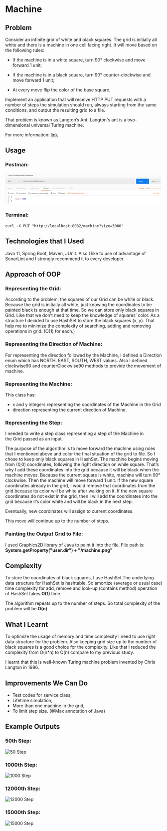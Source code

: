 # Machine



## Problem

Consider an infinite grid of white and black squares. The grid is initially all white and there is a machine in one cell facing right. It will move based on the following rules:

* If the machine is in a white square, turn 90° clockwise and move forward 1 unit;

* If the machine is in a black square, turn 90° counter-clockwise and move forward 1 unit;

* At every move flip the color of the base square.

Implement an application that will receive HTTP PUT requests with a number of steps the simulation should run, always starting from the same conditions, and output the resulting grid to a file.

That problem is known as Langton’s Ant. Langton's ant is a two-dimensional universal Turing machine. 

For more information: [link](https://en.wikipedia.org/wiki/Langton%27s_ant) 


## Usage

### Postman:

![Postman](/images/postman.png)



### Terminal:

```curl -X PUT "http://localhost:8082/machine?size=3000"```



## Technologies that I Used

Java 11, Spring Boot, Maven, JUnit. 
Also I like to use of advantage of SonarLint and I strongly recommend it to every developer.


## Approach of OOP

### Representing the Grid: 

According to the problem, the squares of our Grid can be white or black. Because the grid is initially all white, just knowing the coordinates to be painted black is enough at that time. 
So we can store only black squares in Grid. Like that we don’t need to keep the knowledge of squares’ color. As a structure I decided to use HashSet to store the black squares (x, y). That help me to minimize the complexity of searching, adding and removing operations in grid. (O(1) for each.)

### Representing the Direction of Machine:

For representing the direction followed by the Machine, I defined a Direction enum which has NORTH, EAST, SOUTH, WEST values. Also I defined clockwise90 and counterClockwise90 methods to provide the movement of machine.


### Representing the Machine:

This class has:
* x and y integers representing the coordinates of the Machine in the Grid
* direction representing the current direction of Machine.

### Representing the Step:

I needed to write a step class representing a step of the Machine in the Grid passed as an input.

The purpose of the algorithm is to move forward the machine using rules that I mentioned above and color the final situation of the grid to file. So I chose to keep only black squares in HashSet. The machine begins moving from (0,0) coordinates, following the right direction on while square. That’s why I add these coordinates into the grid because it will be black when the machine moves. Because the current square is white, machine will turn 90°  clockwise. Then the machine will move forward 1 unit. 
If the new square coordinates already in the grid, I would remove that coordinates from the grid because its color will be white after walking on it. 
If the new square coordinates do not exist in the grid, then I will add the coordinates into the grid because it’s color white and will be black in the next step. 

Eventually, new coordinates will assign to current coordinates. 

This move will continue up to the number of steps.

### Painting the Output Grid to File:

I used Graphics2D library of Java to paint it into the file. File path is:
**System.getProperty("user.dir") + "/machine.png"**




## Complexity

To store the coordinates of black squares, I use HashSet.The underlying data structure for HashSet is hashtable. 
So amortize (average or usual case) time complexity for add, remove and look-up (contains method) operation of HashSet takes **O(1)** time.

The algorithm repeats up to the number of steps. So total complexity of the problem will be **O(n)**.




## What I Learnt

To optimize the usage of memory and time complexity I need to use right data structure for the problem. Also keeping grid size up to the number of black squares is a good choice for the complexity.
Like that I reduced the complexity from O(n*n) to O(n) compare to my previous study.

I learnt that this is well-known Turing machine problem invented by Chris Langton in 1986.




## Improvements We Can Do

* Test codes for service class,
* Lifetime simulation,
* More than one machine in the grid,
* To limit step size. (@Max annotation of Java)





## Example Outputs

### 50th Step:

![50 Step](/images/50.png)

### 1000th Step:

![1000 Step](/images/1000.png)

### 12000th Step:

![12000 Step](/images/12000.png)

### 15000th Step:

![15000 Step](/images/15000.png)


